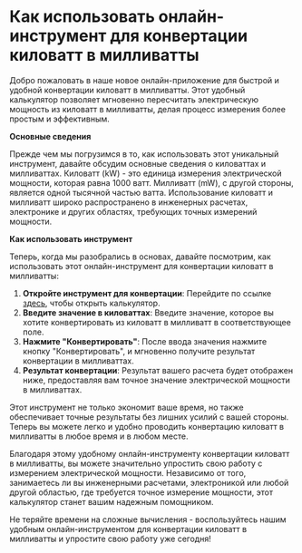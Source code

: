 Как использовать онлайн-инструмент для конвертации киловатт в милливатты
========================================================================

Добро пожаловать в наше новое онлайн-приложение для быстрой и удобной конвертации киловатт в милливатты. Этот удобный калькулятор позволяет мгновенно пересчитать электрическую мощность из киловатт в милливатты, делая процесс измерения более простым и эффективным.

**Основные сведения**

Прежде чем мы погрузимся в то, как использовать этот уникальный инструмент, давайте обсудим основные сведения о киловаттах и милливаттах. Киловатт (kW) - это единица измерения электрической мощности, которая равна 1000 ватт. Милливатт (mW), с другой стороны, является одной тысячной частью ватта. Использование киловатт и милливатт широко распространено в инженерных расчетах, электронике и других областях, требующих точных измерений мощности.

**Как использовать инструмент**

Теперь, когда мы разобрались в основах, давайте посмотрим, как использовать этот онлайн-инструмент для конвертации киловатт в милливатты:

1. **Откройте инструмент для конвертации**: Перейдите по ссылке [здесь](https://www.onlinecalculatorsfree.com/ru/convert/kilowatts-to-milliwatts.html), чтобы открыть калькулятор.
2. **Введите значение в киловаттах**: Введите значение, которое вы хотите конвертировать из киловатт в милливатт в соответствующее поле.
3. **Нажмите "Конвертировать"**: После ввода значения нажмите кнопку "Конвертировать", и мгновенно получите результат конвертации в милливаттах.
4. **Результат конвертации**: Результат вашего расчета будет отображен ниже, предоставляя вам точное значение электрической мощности в милливаттах.

Этот инструмент не только экономит ваше время, но также обеспечивает точные результаты без лишних усилий с вашей стороны. Теперь вы можете легко и удобно проводить конвертацию киловатт в милливатты в любое время и в любом месте.

Благодаря этому удобному онлайн-инструменту конвертации киловатт в милливатты, вы можете значительно упростить свою работу с измерением электрической мощности. Независимо от того, занимаетесь ли вы инженерными расчетами, электроникой или любой другой областью, где требуется точное измерение мощности, этот калькулятор станет вашим надежным помощником.

Не теряйте времени на сложные вычисления - воспользуйтесь нашим удобным онлайн-инструментом для конвертации киловатт в милливатты и упростите свою работу уже сегодня!